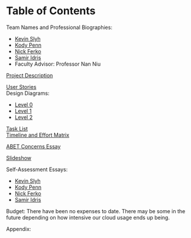 <!-- HEADER -->
# Table of Contents
Team Names and Professional Biographies:
- [Kevin Slyh](Professional_Biographies/Kevin_Slyh_Professional_Biography.md)
- [Kody Penn](Professional_Biographies/Kody_Penn_Professional_Biography.md)
- [Nick Ferko](Professional_Biographies/Nick_Ferko_Professional_Biography.md)
- [Samir Idris](Professional_Biographies/Samir_Idris_Professional_Biography.md)
- Faculty Advisor: Professor Nan Niu

[Project Description](Details.md)

[User Stories](User_Stories.md)\
Design Diagrams: 
- [Level 0](Design_Diagrams/D0.pdf)
- [Level 1](Design_Diagrams/D1.pdf)
- [Level 2](Design_Diagrams/D2.pdf)

[Task List](Task_list.md)\
[Timeline and Effort Matrix](Milestone%20Effort%20and%20Timeline.pdf)

[ABET Concerns Essay](Project%20Constraints.md)

[Slideshow](Senior%20Design%20Fall%20Presentation)

Self-Assessment Essays:
- [Kevin Slyh](Individual_Assessments/Kevin_Slyh_Individual_Assessment.md)
- [Kody Penn](Individual_Assessments/Kody_Penn_Individual_Assessment.md)
- [Nick Ferko](Individual_Assessments/Nick_Ferko_Individual_Assessment.md)
- [Samir Idris](Individual_Assessments/Samir_Idris_Individual_Assessment.md)

Budget:
There have been no expenses to date. There may be some in the future depending on how intensive our cloud usage ends up being.

Appendix:

